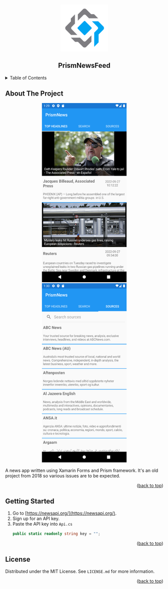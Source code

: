 <a name="readme-top"></a>

<!-- PROJECT LOGO -->
<br />
<div align="center">
<img src="https://raw.githubusercontent.com/tosoba/PrismNewsFeed/master/Logo.png" alt="Logo" width="150" height="150">

<h2 align="center">PrismNewsFeed</h2>
</div>



<!-- TABLE OF CONTENTS -->
<details>
  <summary>Table of Contents</summary>
  <ol>
    <li>
      <a href="#about-the-project">About The Project</a>
    </li>
    <li>
      <a href="#getting-started">Getting Started</a>
    </li>
    <li><a href="#license">License</a></li>
  </ol>
</details>



<!-- ABOUT THE PROJECT -->
## About The Project

<div align="center">
<img src="https://raw.githubusercontent.com/tosoba/PrismNewsFeed/master/Screenshot_1.png" alt="Logo" width="270" height="570">
<img src="https://raw.githubusercontent.com/tosoba/PrismNewsFeed/master/Screenshot_2.png" alt="Logo" width="270" height="570">
</div>

A news app written using Xamarin Forms and Prism framework. It's an old project from 2018 so various issues are to be expected.

<p align="right">(<a href="#readme-top">back to top</a>)</p>



<!-- GETTING STARTED -->
## Getting Started


1. Go to [https://newsapi.org/](https://newsapi.org/).
2. Sign up for an API key.
3. Paste the API key into `Api.cs`
   ```csharp
   public static readonly string key = "";
   ```

<p align="right">(<a href="#readme-top">back to top</a>)</p>



<!-- LICENSE -->
## License

Distributed under the MIT License. See `LICENSE.md` for more information.

<p align="right">(<a href="#readme-top">back to top</a>)</p>

